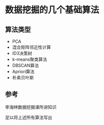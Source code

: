 # 数据挖掘的几个基础算法

## 算法类型
 
* PCA
* 混合矩阵邻近性计算
* ID3决策树
* k-means聚类算法
* DBSCAN算法
* Apriori算法
* 朴素贝叶斯

## 参考

李海林数据挖掘课所讲知识

足以将上述所有算法写出